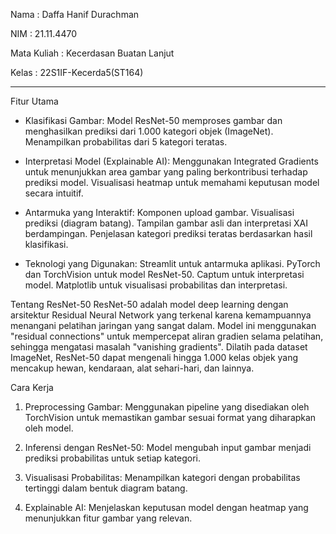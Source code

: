 Nama : Daffa Hanif Durachman

NIM : 21.11.4470

Mata Kuliah : Kecerdasan Buatan Lanjut

Kelas : 22S1IF-Kecerda5(ST164)
___

Fitur Utama
* Klasifikasi Gambar:
Model ResNet-50 memproses gambar dan menghasilkan prediksi dari 1.000 kategori objek (ImageNet).
Menampilkan probabilitas dari 5 kategori teratas.

* Interpretasi Model (Explainable AI):
Menggunakan Integrated Gradients untuk menunjukkan area gambar yang paling berkontribusi terhadap prediksi model.
Visualisasi heatmap untuk memahami keputusan model secara intuitif.

* Antarmuka yang Interaktif:
Komponen upload gambar.
Visualisasi prediksi (diagram batang).
Tampilan gambar asli dan interpretasi XAI berdampingan.
Penjelasan kategori prediksi teratas berdasarkan hasil klasifikasi.

* Teknologi yang Digunakan:
Streamlit untuk antarmuka aplikasi.
PyTorch dan TorchVision untuk model ResNet-50.
Captum untuk interpretasi model.
Matplotlib untuk visualisasi probabilitas dan interpretasi.

Tentang ResNet-50
ResNet-50 adalah model deep learning dengan arsitektur Residual Neural Network yang terkenal karena kemampuannya menangani pelatihan jaringan yang sangat dalam. Model ini menggunakan "residual connections" untuk mempercepat aliran gradien selama pelatihan, sehingga mengatasi masalah "vanishing gradients". Dilatih pada dataset ImageNet, ResNet-50 dapat mengenali hingga 1.000 kelas objek yang mencakup hewan, kendaraan, alat sehari-hari, dan lainnya.

Cara Kerja
1. Preprocessing Gambar:
Menggunakan pipeline yang disediakan oleh TorchVision untuk memastikan gambar sesuai format yang diharapkan oleh model.

2. Inferensi dengan ResNet-50:
Model mengubah input gambar menjadi prediksi probabilitas untuk setiap kategori.

3. Visualisasi Probabilitas:
Menampilkan kategori dengan probabilitas tertinggi dalam bentuk diagram batang.

4. Explainable AI:
Menjelaskan keputusan model dengan heatmap yang menunjukkan fitur gambar yang relevan.
